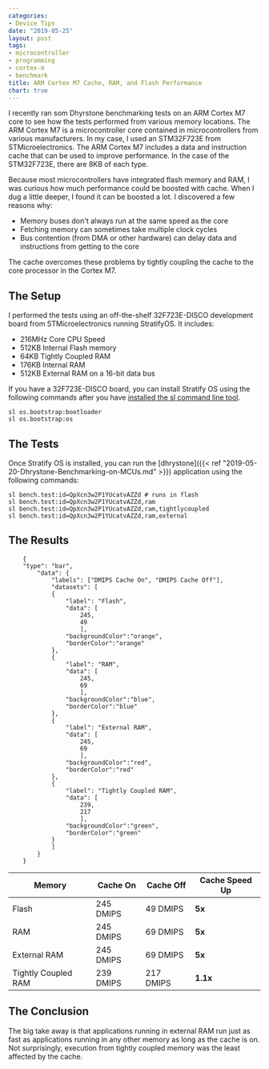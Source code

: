 ```yaml
---
categories:
- Device Tips
date: "2019-05-25"
layout: post
tags:
- microcontroller
- programming
- cortex-m
- benchmark
title: ARM Cortex M7 Cache, RAM, and Flash Performance
chart: true
---
```


I recently ran som Dhyrstone benchmarking tests on an ARM Cortex M7 core to see how the tests performed from various memory locations. The ARM Cortex M7 is a microcontroller core contained in microcontrollers from various manufacturers. In my case, I used an STM32F723E from STMicroelectronics. The ARM Cortex M7 includes a data and instruction cache that can be used to improve performance. In the case of the STM32F723E, there are 8KB of each type.

Because most microcontrollers have integrated flash memory and RAM, I was curious how much performance could be boosted with cache. When I dug a little deeper, I found it can be boosted a lot. I discovered a few reasons why:

- Memory buses don't always run at the same speed as the core
- Fetching memory can sometimes take multiple clock cycles
- Bus contention (from DMA or other hardware) can delay data and instructions from getting to the core

The cache overcomes these problems by tightly coupling the cache to the core processor in the Cortex M7.

## The Setup

I performed the tests using an off-the-shelf 32F723E-DISCO development board from STMicroelectronics running StratifyOS. It includes:

- 216MHz Core CPU Speed
- 512KB Internal Flash memory
- 64KB Tightly Coupled RAM
- 176KB Internal RAM
- 512KB External RAM on a 16-bit data bus

If you have a 32F723E-DISCO board, you can install Stratify OS using the following commands after you have [installed the sl command line tool](https://docs.stratifylabs.co/guides/Documentation/).

```
sl os.bootstrap:bootloader
sl os.bootstrap:os
```

## The Tests

Once Stratify OS is installed, you can run the [dhrystone]({{< ref "2019-05-20-Dhrystone-Benchmarking-on-MCUs.md" >}}) application using the following commands:

```
sl bench.test:id=QpXcn3w2P1YUcatvAZZd # runs in flash
sl bench.test:id=QpXcn3w2P1YUcatvAZZd,ram
sl bench.test:id=QpXcn3w2P1YUcatvAZZd,ram,tightlycoupled
sl bench.test:id=QpXcn3w2P1YUcatvAZZd,ram,external
```

## The Results

```chart
    {
    "type": "bar",
        "data": {
            "labels": ["DMIPS Cache On", "DMIPS Cache Off"],
            "datasets": [
            {
                "label": "Flash",
                "data": [
                    245,
                    49
                    ],
                "backgroundColor":"orange",
                "borderColor":"orange"
            },
            {
                "label": "RAM",
                "data": [
                    245,
                    69
                    ],
                "backgroundColor":"blue",
                "borderColor":"blue"
            },
            {
                "label": "External RAM",
                "data": [
                    245,
                    69
                    ],
                "backgroundColor":"red",
                "borderColor":"red"
            },
            {
                "label": "Tightly Coupled RAM",
                "data": [
                    239,
                    217
                    ],
                "backgroundColor":"green",
                "borderColor":"green"
            }
            ]
        }
    }
```

Memory | Cache On | Cache Off | Cache Speed Up
-------|----------------|-----------------|---------------
Flash | 245 DMIPS | 49 DMIPS | **5x**
RAM | 245 DMIPS | 69 DMIPS | **5x**
External RAM | 245 DMIPS | 69 DMIPS | **5x**
Tightly Coupled RAM | 239 DMIPS | 217 DMIPS | **1.1x**

## The Conclusion

The big take away is that applications running in external RAM run just as fast as applications running in any other memory as long as the cache is on. Not surprisingly, execution from tightly coupled memory was the least affected by the cache.
